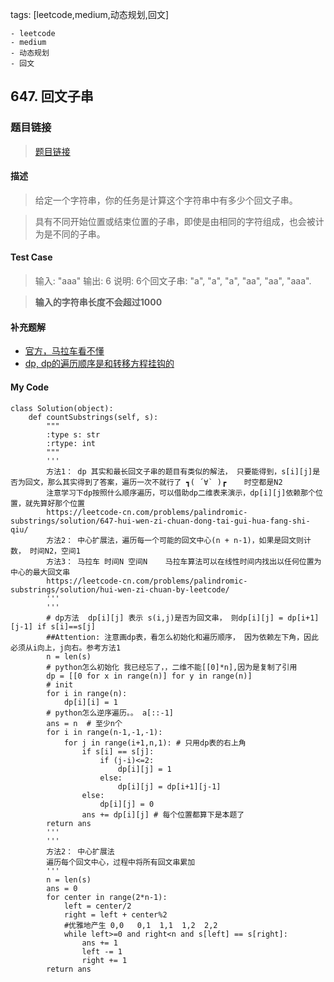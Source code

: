 tags: [leetcode,medium,动态规划,回文]

	- leetcode
	- medium
	- 动态规划
	- 回文

## 647. 回文子串
### 题目链接
> [题目链接](https://leetcode-cn.com/problems/palindromic-substrings/)

#### 描述
> 给定一个字符串，你的任务是计算这个字符串中有多少个回文子串。

> 具有不同开始位置或结束位置的子串，即使是由相同的字符组成，也会被计为是不同的子串。

#### Test Case
> 输入: "aaa"
输出: 6
说明: 6个回文子串: "a", "a", "a", "aa", "aa", "aaa".

> **输入的字符串长度不会超过1000**

#### 补充题解
* [官方，马拉车看不懂](https://leetcode-cn.com/problems/palindromic-substrings/solution/hui-wen-zi-chuan-by-leetcode/)
* [dp, dp的遍历顺序是和转移方程挂钩的](https://leetcode-cn.com/problems/palindromic-substrings/solution/647-hui-wen-zi-chuan-dong-tai-gui-hua-fang-shi-qiu/)


#### My Code

```
class Solution(object):
    def countSubstrings(self, s):
        """
        :type s: str
        :rtype: int
        """
        '''
        方法1： dp 其实和最长回文子串的题目有类似的解法， 只要能得到，s[i][j]是否为回文，那么其实得到了答案，遍历一次不就行了 ┓( ´∀` )┏    时空都是N2
        注意学习下dp按照什么顺序遍历，可以借助dp二维表来演示，dp[i][j]依赖那个位置，就先算好那个位置
        https://leetcode-cn.com/problems/palindromic-substrings/solution/647-hui-wen-zi-chuan-dong-tai-gui-hua-fang-shi-qiu/
        方法2： 中心扩展法，遍历每一个可能的回文中心(n + n-1)，如果是回文则计数， 时间N2，空间1
        方法3： 马拉车 时间N 空间N    马拉车算法可以在线性时间内找出以任何位置为中心的最大回文串
        https://leetcode-cn.com/problems/palindromic-substrings/solution/hui-wen-zi-chuan-by-leetcode/
        '''
        '''
        # dp方法  dp[i][j] 表示 s(i,j)是否为回文串， 则dp[i][j] = dp[i+1][j-1] if s[i]==s[j]
        ##Attention: 注意画dp表，看怎么初始化和遍历顺序， 因为依赖左下角，因此必须从i向上，j向右。参考方法1
        n = len(s)
        # python怎么初始化 我已经忘了，，二维不能[[0]*n],因为是复制了引用
        dp = [[0 for x in range(n)] for y in range(n)]
        # init
        for i in range(n):
            dp[i][i] = 1
        # python怎么逆序遍历。。 a[::-1]
        ans = n  # 至少n个
        for i in range(n-1,-1,-1):
            for j in range(i+1,n,1): # 只用dp表的右上角
                if s[i] == s[j]:
                    if (j-i)<=2:
                        dp[i][j] = 1
                    else:
                        dp[i][j] = dp[i+1][j-1]
                else:
                    dp[i][j] = 0
                ans += dp[i][j] # 每个位置都算下是本题了
        return ans
        '''
        '''
        方法2： 中心扩展法
        遍历每个回文中心，过程中将所有回文串累加
        '''
        n = len(s)
        ans = 0
        for center in range(2*n-1):
            left = center/2
            right = left + center%2
            #优雅地产生 0,0   0,1  1,1  1,2  2,2 
            while left>=0 and right<n and s[left] == s[right]:
                ans += 1
                left -= 1
                right += 1
        return ans

```